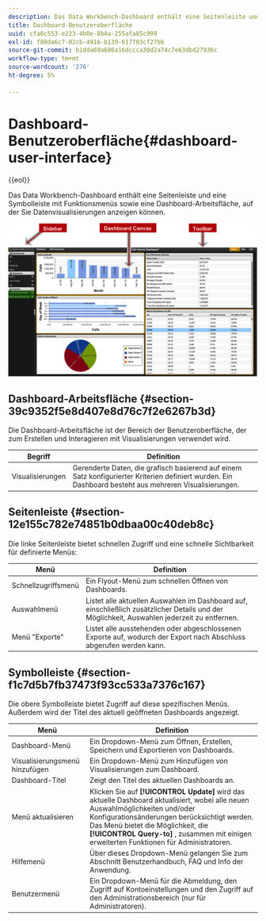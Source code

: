 ```yaml
---
description: Das Data Workbench-Dashboard enthält eine Seitenleiste und eine Symbolleiste mit Funktionsmenüs sowie eine Dashboard-Arbeitsfläche, auf der Sie Datenvisualisierungen anzeigen können.
title: Dashboard-Benutzeroberfläche
uuid: cfa6c553-e223-4b0e-8b4a-255afa85c999
exl-id: f80da6c7-02cb-4916-b139-617703cf27b6
source-git-commit: b1dda69a606a16dccca30d2a74c7e63dbd27936c
workflow-type: tm+mt
source-wordcount: '276'
ht-degree: 5%

---
```


# Dashboard-Benutzeroberfläche{#dashboard-user-interface}

{{eol}}

Das Data Workbench-Dashboard enthält eine Seitenleiste und eine Symbolleiste mit Funktionsmenüs sowie eine Dashboard-Arbeitsfläche, auf der Sie Datenvisualisierungen anzeigen können.

![](assets/dashboard_ui.png)

## Dashboard-Arbeitsfläche {#section-39c9352f5e8d407e8d76c7f2e6267b3d}

Die Dashboard-Arbeitsfläche ist der Bereich der Benutzeroberfläche, der zum Erstellen und Interagieren mit Visualisierungen verwendet wird.

| Begriff | Definition |
|---|---|
| Visualisierungen | Gerenderte Daten, die grafisch basierend auf einem Satz konfigurierter Kriterien definiert wurden. Ein Dashboard besteht aus mehreren Visualisierungen. |

## Seitenleiste {#section-12e155c782e74851b0dbaa00c40deb8c}

Die linke Seitenleiste bietet schnellen Zugriff und eine schnelle Sichtbarkeit für definierte Menüs:

| Menü | Definition |
|---|---|
| Schnellzugriffsmenü | Ein Flyout-Menü zum schnellen Öffnen von Dashboards. |
| Auswahlmenü | Listet alle aktuellen Auswahlen im Dashboard auf, einschließlich zusätzlicher Details und der Möglichkeit, Auswahlen jederzeit zu entfernen. |
| Menü &quot;Exporte&quot; | Listet alle ausstehenden oder abgeschlossenen Exporte auf, wodurch der Export nach Abschluss abgerufen werden kann. |

## Symbolleiste {#section-f1c7d5b7fb37473f93cc533a7376c167}

Die obere Symbolleiste bietet Zugriff auf diese spezifischen Menüs. Außerdem wird der Titel des aktuell geöffneten Dashboards angezeigt.

| Menü | Definition |
|---|---|
| Dashboard-Menü | Ein Dropdown-Menü zum Öffnen, Erstellen, Speichern und Exportieren von Dashboards. |
| Visualisierungsmenü hinzufügen | Ein Dropdown-Menü zum Hinzufügen von Visualisierungen zum Dashboard. |
| Dashboard-Titel | Zeigt den Titel des aktuellen Dashboards an. |
| Menü aktualisieren | Klicken Sie auf **[!UICONTROL Update]** wird das aktuelle Dashboard aktualisiert, wobei alle neuen Auswahlmöglichkeiten und/oder Konfigurationsänderungen berücksichtigt werden. Das Menü bietet die Möglichkeit, die **[!UICONTROL Query-to]** , zusammen mit einigen erweiterten Funktionen für Administratoren. |
| Hilfemenü | Über dieses Dropdown-Menü gelangen Sie zum Abschnitt Benutzerhandbuch, FAQ und Info der Anwendung. |
| Benutzermenü | Ein Dropdown-Menü für die Abmeldung, den Zugriff auf Kontoeinstellungen und den Zugriff auf den Administrationsbereich (nur für Administratoren). |
